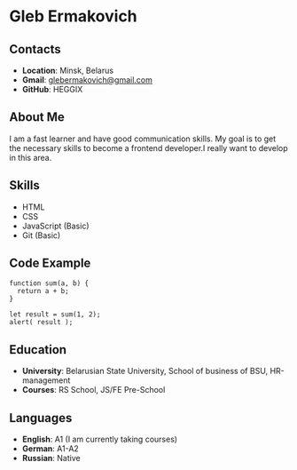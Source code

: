 # Gleb Ermakovich
## Contacts
* **Location**: Minsk, Belarus
* **Gmail**: glebermakovich@gmail.com
* **GitHub**: HEGGIX
## About Me
I am a fast learner and have good communication skills. My goal is to get the necessary skills to become a frontend developer.I really want to develop in this area.
## Skills
* HTML
* CSS
* JavaScript (Basic)
* Git (Basic)
## Code Example
```
function sum(a, b) {
  return a + b;
}

let result = sum(1, 2);
alert( result );
```
## Education
* **University**: Belarusian State University, School of business of BSU, HR-management
* **Courses**: RS School, JS/FE Pre-School
## Languages
* **English**: A1 (I am currently taking courses)
* **German**: A1-A2
* **Russian**: Native
